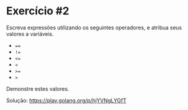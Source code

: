 # Exercício #2

Escreva expressões utilizando os seguintes operadores, e atribua seus valores a variáveis.

- ```==```
- ```!=```
- ```<=```
- ```<```
- ```>=```
- ```>```

Demonstre estes valores.

Solução: https://play.golang.org/p/hjYVNgLYGfT
